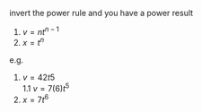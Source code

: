 invert the power rule and you have a power result

1. $v = nt^{n-1}$
2. $x = t^n$

e.g.

1.  $v = 42t5$  
1.1 $v = 7(6)t^5$
2.  $x = 7t^6$
